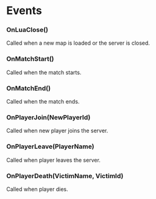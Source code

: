 # Events

### OnLuaClose()
Called when a new map is loaded or the server is closed.

### OnMatchStart()
Called when the match starts.

### OnMatchEnd()
Called when the match ends.

### OnPlayerJoin(NewPlayerId)
Called when new player joins the server.

### OnPlayerLeave(PlayerName)
Called when player leaves the server.

### OnPlayerDeath(VictimName, VictimId)
Called when player dies.
